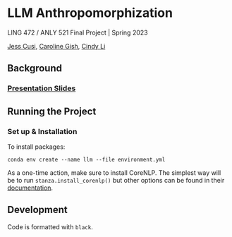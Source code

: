 # LLM Anthropomorphization

LING 472 / ANLY 521 Final Project | Spring 2023

[Jess Cusi](https://github.com/jessicacusi), [Caroline Gish](https://github.com/cngish98), [Cindy Li](https://github.com/cjlicjli)

## Background

### [Presentation Slides](https://docs.google.com/presentation/d/1goQKjHUAjKexrbL4J1h_FJL5pZiMgEDOUCAEMbnUXoI/edit#slide=id.p)

## Running the Project

### Set up & Installation

To install packages:

```commandline
conda env create --name llm --file environment.yml 
```

As a one-time action, make sure to install CoreNLP. The simplest way will be to run `stanza.install_corenlp()` but other
options can be found in their [documentation](https://stanfordnlp.github.io/stanza/client_setup.html).

## Development

Code is formatted with `black`. 